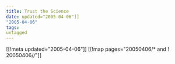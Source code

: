 ```yaml
---
title: Trust the Science
date: updated="2005-04-06"]]
"2005-04-06"
tags:
untagged
---
```

[[!meta updated="2005-04-06"]]
[[!map pages="20050406/* and ! 20050406/*/*"]]
